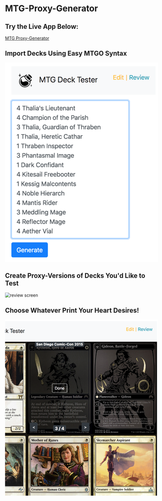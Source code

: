 # MTG-Proxy-Generator
## Try the Live App Below:
[MTG Proxy-Generator](https://philo-jh.github.io/MTG-Proxy-Generator/)
## Import Decks Using Easy MTGO Syntax
![edit screen](Screenshots/3.png)
## Create Proxy-Versions of Decks You'd Like to Test
![review screen](Screenshots/1.png)
## Choose Whatever Print Your Heart Desires!
![review screen](Screenshots/2.png)
